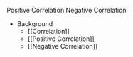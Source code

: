 Positive Correlation
Negative Correlation

- Background
	- [[Correlation]]
	- [[Positive Correlation]]
	- [[Negative Correlation]]